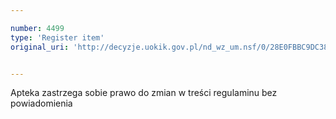 ```yaml
---

number: 4499
type: 'Register item'
original_uri: 'http://decyzje.uokik.gov.pl/nd_wz_um.nsf/0/28E0FBBC9DC38527C1257B4B003A2061?OpenDocument'


---
```


Apteka zastrzega sobie prawo do zmian w treści regulaminu bez powiadomienia
